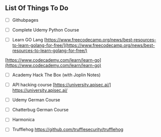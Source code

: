 ## List Of Things To Do

- [ ] Githubpages
- [ ] Complete Udemy Python Course

- [ ] Learn GO Lang
[https://www.freecodecamp.org/news/best-resources-to-learn-golang-for-free/](https://www.freecodecamp.org/news/best-resources-to-learn-golang-for-free/)

[https://www.codecademy.com/learn/learn-go](https://www.codecademy.com/learn/learn-go)

- [ ] Academy Hack The Box (with Joplin Notes)

-[ ] API hacking course [https://university.apisec.ai/] https://university.apisec.ai/


- [ ] Udemy German Course
- [ ] Chatterbug German Course
- [ ] Harmonica
- [ ] Trufflehog https://github.com/trufflesecurity/trufflehog

